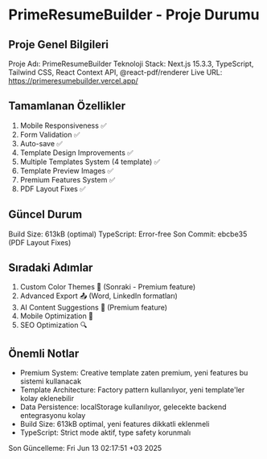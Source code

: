 # PrimeResumeBuilder - Proje Durumu

## Proje Genel Bilgileri
Proje Adı: PrimeResumeBuilder
Teknoloji Stack: Next.js 15.3.3, TypeScript, Tailwind CSS, React Context API, @react-pdf/renderer
Live URL: https://primeresumebuilder.vercel.app/

## Tamamlanan Özellikler
1. Mobile Responsiveness ✅
2. Form Validation ✅
3. Auto-save ✅
4. Template Design Improvements ✅
5. Multiple Templates System (4 template) ✅
6. Template Preview Images ✅
7. Premium Features System ✅
8. PDF Layout Fixes ✅

## Güncel Durum
Build Size: 613kB (optimal)
TypeScript: Error-free
Son Commit: ebcbe35 (PDF Layout Fixes)

## Sıradaki Adımlar
1. Custom Color Themes 🎨 (Sonraki - Premium feature)
2. Advanced Export 📤 (Word, LinkedIn formatları)
3. AI Content Suggestions 🤖 (Premium feature)
4. Mobile Optimization 📱
5. SEO Optimization 🔍

## Önemli Notlar
- Premium System: Creative template zaten premium, yeni features bu sistemi kullanacak
- Template Architecture: Factory pattern kullanılıyor, yeni template'ler kolay eklenebilir
- Data Persistence: localStorage kullanılıyor, gelecekte backend entegrasyonu kolay
- Build Size: 613kB optimal, yeni features dikkatli eklenmeli
- TypeScript: Strict mode aktif, type safety korunmalı

Son Güncelleme: Fri Jun 13 02:17:51 +03 2025
